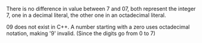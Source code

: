There is no difference in value between 7 and 07, both represent the integer 7, one in a decimal literal, the other one
in an octadecimal literal.

09 does not exist in C++. A number starting with a zero uses octadecimal notation, making '9' invalid. (Since the digits
go from 0 to 7)